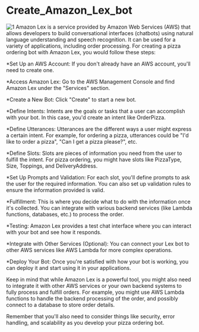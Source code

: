 # Create_Amazon_Lex_bot
![1](https://github.com/panwar100/Create_Amazon_Lex_bot/assets/134361823/a053e990-ad8e-44de-96ef-add6d920765b)
Amazon Lex is a service provided by Amazon Web Services (AWS) that allows developers to build conversational interfaces (chatbots) using natural language understanding and speech recognition. It can be used for a variety of applications, including order processing.
For creating a pizza ordering bot with Amazon Lex, you would follow these steps:

*Set Up an AWS Account:
If you don't already have an AWS account, you'll need to create one.

*Access Amazon Lex:
Go to the AWS Management Console and find Amazon Lex under the "Services" section.

*Create a New Bot:
Click "Create" to start a new bot.

*Define Intents:
Intents are the goals or tasks that a user can accomplish with your bot. In this case, you'd create an intent like OrderPizza.

*Define Utterances:
Utterances are the different ways a user might express a certain intent. For example, for ordering a pizza, utterances could be "I'd like to order a pizza", "Can I get a pizza please?", etc.

*Define Slots:
Slots are pieces of information you need from the user to fulfill the intent. For pizza ordering, you might have slots like PizzaType, Size, Toppings, and DeliveryAddress.

*Set Up Prompts and Validation:
For each slot, you'll define prompts to ask the user for the required information. You can also set up validation rules to ensure the information provided is valid.

*Fulfillment:
This is where you decide what to do with the information once it's collected. You can integrate with various backend services (like Lambda functions, databases, etc.) to process the order.

*Testing:
Amazon Lex provides a test chat interface where you can interact with your bot and see how it responds.

*Integrate with Other Services (Optional):
You can connect your Lex bot to other AWS services like AWS Lambda for more complex operations.

*Deploy Your Bot:
Once you're satisfied with how your bot is working, you can deploy it and start using it in your applications.

Keep in mind that while Amazon Lex is a powerful tool, you might also need to integrate it with other AWS services or your own backend systems to fully process and fulfill orders. For example, you might use AWS Lambda functions to handle the backend processing of the order, and possibly connect to a database to store order details.

Remember that you'll also need to consider things like security, error handling, and scalability as you develop your pizza ordering bot.
